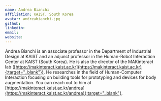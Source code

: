 ```yaml
---
name: Andrea Bianchi
affiliation: KAIST, South Korea
avatar: andreabianchi.jpg
github:
linkedin:
email:
website:
---
```


Andrea Bianchi is an associate professor in the Department of Industrial Design at KAIST and an adjunct professor in the Human-Robot Interaction Center at KAIST (South Korea). He is also the director of the MAKinteract lab ([https://makinteract.kaist.ac.kr](https://makinteract.kaist.ac.kr){:target="_blank"}). He researches in the field of Human-Computer Interaction focusing on building tools for prototyping and devices for body augmentation. You can reach out to him at [https://makinteract.kaist.ac.kr/andrea](https://makinteract.kaist.ac.kr/andrea){:target="_blank"}.